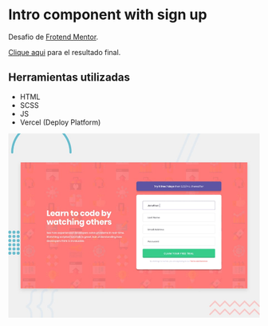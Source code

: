 # Intro component with sign up

Desafio de [Frotend Mentor](https://www.frontendmentor.io/profile/Arturo-Lopez).

[Clique aqui](https://intro-component-with-sign-up.arturo-lopez.now.sh/) para el resultado final.

## Herramientas utilizadas

- HTML
- SCSS
- JS
- Vercel (Deploy Platform)

![Preview](./images/desktop-preview.jpg)
